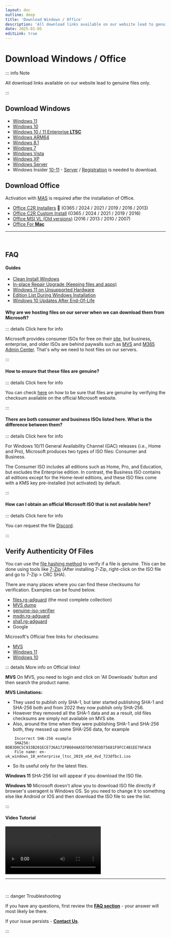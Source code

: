 ```yaml
---
layout: doc
outline: deep
title: 'Download Windows / Office'
description: 'All download links available on our website lead to genuine files only'
date: 2025-01-05
editLink: true
---
```


# Download Windows / Office

::: info Note

All download links available on our website lead to genuine files only.

:::

## Download Windows
-  [Windows 11][win11]
-  [Windows 10][win10]
-  [Windows 10 / 11 Enterprise **LTSC**][winen]
-  [Windows ARM64][winarm]
-  [Windows 8.1][win8]
-  [Windows 7][7]
-  [Windows Vista][winvist]
-  [Windows XP][winxp]
-  [Windows Server][winserv]
-  Windows Insider [10-11][1] - [Server][2] / [Registration][3] is needed to download.

## Download Office

Activation with [MAS](./index#step-2-run-the-activation-script) is required after the installation of Office.

-  [Office C2R Installers][4] 🤍 (O365 / 2024 / 2021 / 2019 / 2016 / 2013)
-  [Office C2R Custom Install][5] (O365 / 2024 / 2021 / 2019 / 2016)
-  [Office MSI VL (Old versions)][winmsi] (2016 / 2013 / 2010 / 2007)
-  [Office For **Mac**][winmac]

<hr/><br/>

## FAQ

#### Guides

- [Clean Install Windows](./clean_install_windows)
- [In-place Repair Upgrade (Keeping files and apps)](./in-place_repair_upgrade)
- [Windows 11 on Unsupported Hardware](./clean_install_windows#windows-11-on-unsupported-hardware)
- [Edition List During Windows Installation](./clean_install_windows#edition-list-during-windows-installation)
- [Windows 10 Updates After End-Of-Life](./windows10_eol)

#### Why are we hosting files on our server when we can download them from Microsoft?

::: details Click here for info

Microsoft provides consumer ISOs for free on their [site][6], but business, enterprise, and older ISOs are behind paywalls such as [MVS][7] and [M365 Admin Center][8]. That's why we need to host files on our servers.

:::

#### How to ensure that these files are genuine?

::: details Click here for info

You can check [here](./genuine-installation-media#verify-authenticity-of-files) on how to be sure that files are genuine by verifying the checksum available on the official Microsoft website.

:::

#### There are both consumer and business ISOs listed here. What is the difference between them?

::: details Click here for info

For Windows 10/11 General Availability Channel (GAC) releases (i.e., Home and Pro), Microsoft produces two types of ISO files: Consumer and Business.

The Consumer ISO includes all editions such as Home, Pro, and Education, but excludes the Enterprise edition. In contrast, the Business ISO contains all editions except for the Home-level editions, and these ISO files come with a KMS key pre-installed (not activated) by default.

:::

#### How can I obtain an official Microsoft ISO that is not available here?

::: details Click here for info

You can request the file [Discord][9].

:::


## Verify Authenticity Of Files

You can use the [file hashing method][10] to verify if a file is genuine. This can be done using tools like [7-Zip][11] (After installing 7-Zip, right-click on the ISO file and go to 7-Zip > CRC SHA).

There are many places where you can find these checksums for verification. Examples can be found below.

- [files.rg-adguard][12] (the most complete collection)
- [MVS dump][13]
- [genuine-iso-verifier][14]
- [msdn.rg-adguard][15]
- [sha1.rg-adguard][16]
- Google

Microsoft's Official free links for checksums:

- [MVS][17]
- [Windows 11][18]
-	[Windows 10][19]


::: details More info on Official links!

**MVS**
On MVS, you need to login and click on 'All Downloads' button and then search the product name.

**MVS Limitations:**
 -	They used to publish only SHA-1, but later started publishing SHA-1 and SHA-256 both and from 2022 they now publish only SHA-256.
 -	However they removed all the SHA-1 data and as a result, old files checksums are simply not available on MVS site.
 -	Also, around the time when they were publishing SHA-1 and SHA-256 both, they messed up some SHA-256 data, for example

```
	Incorrect SHA-256 example
	SHA256: BDB3D0C5C933B201ECE736A172FB604AA5D7D0705DD75681F9FCC4B1EE79FAC8
	File name: en-uk_windows_10_enterprise_ltsc_2019_x64_dvd_723dfbc1.iso
```

 -	So its useful only for the latest files.

**Windows 11**
SHA-256 list will appear if you download the ISO file.

**Windows 10**
Microsoft doesn't allow you to download ISO file directly if browser's useragent is Windows OS. So you need to change it to something else like Android or IOS and then download the ISO file to see the list.

:::


#### Video Tutorial

<video class="video-js vjs-default-skin vjs-fluid" controls preload="auto" data-setup='{}'>
  <source src="/how_to_verify_files.mp4" type="video/mp4" />
  <p class="vjs-no-js"></p>
</video>

<hr/><br/>

::: danger Troubleshooting

If you have any questions, first review the [**FAQ section**](./faq) - your answer will most likely be there.

If your issue persists - [**Contact Us**](./troubleshoot).

:::

[1]: https://www.microsoft.com/en-us/software-download/windowsinsiderpreviewiso
[2]: https://www.microsoft.com/en-us/software-download/windowsinsiderpreviewserver
[3]: https://www.microsoft.com/en-us/windowsinsider/getting-started
[4]: https://gravesoft.dev/office_c2r_links
[5]: https://gravesoft.dev/office_c2r_custom
[6]: https://www.microsoft.com/en-us/software-download
[7]: https://visualstudio.microsoft.com/subscriptions/
[8]: https://learn.microsoft.com/en-us/licensing/vlsc-faqs-home-page
[9]: https://discord.gg/FajfGaH3nD
[10]: https://en.wikipedia.org/wiki/File_verification
[11]: https://7-zip.org/
[12]: https://files.rg-adguard.net/search
[13]: https://awuctl.github.io/mvs/
[14]: https://genuine-iso-verifier.weebly.com/
[15]: https://msdn.rg-adguard.net/
[16]: https://sha1.rg-adguard.net/
[17]: https://my.visualstudio.com/Downloads
[18]: https://www.microsoft.com/en-us/software-download/windows11
[19]: https://www.microsoft.com/en-us/software-download/windows10
[win11]: https://massgrave.dev/windows_11_links
[win10]: https://massgrave.dev/windows_10_links
[winen]: https://massgrave.dev/windows_ltsc_links
[winarm]: https://massgrave.dev/windows_arm_links
[win8]: https://massgrave.dev/windows_8.1_links
[win7]: https://massgrave.dev/windows_7_links
[winvist]: https://massgrave.dev/windows_vista__links
[winxp]: https://massgrave.dev/windows_xp_links
[winserv]: https://massgrave.dev/windows_server_links
[winmsi]: https://massgrave.dev/office_msi_links
[winmac]: https://massgrave.dev/office_for_mac
